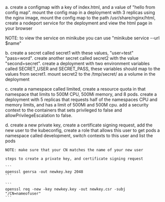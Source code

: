 a. create a configmap with a key of index.html, and a value of "hello from config map". mount the config map in a deployment with 3 replicas using the nginx image, mount the config map to the path /usr/share/nginx/html, create a nodeport service for the deployment and view the html page in your browser

NOTE: to view the service on minikube you can use "minikube service --url $name"

b. create a secret called secret1 with these values, "user=test" "pass=word". create another secret called secret2 with the value "second=secret". create a deployment with two environment variables called SECRET_USER and SECRET_PASS, these variables should map to the values from secret1. mount secret2 to the /tmp/secret/ as a volume in the deployment

c. create a namespace called limited, create a resource quota in that namespace that limits to 500M CPU, 500Mi memory, and 8 pods. create a deployment with 5 replicas that requests half of the namespaces CPU and memory limits, and has a limit of 500Mi and 500M cpu. add a security context to the containers that sets privileged to false and allowPrivilegeEscalation to false.


d. create a new private key, create a certificate signing request, add the new user to the kubeconfig, create a role that allows this user to get pods a namespace called development, switch contexts to this user and list the pods

    NOTE: make sure that your CN matches the name of your new user

    steps to create a private key, and certificate signing request
    
    ```
    openssl genrsa -out newkey.key 2048 
    ```

    ``` 
    openssl req -new -key newkey.key -out newkey.csr -subj "/CN=nameofuser"
    ```





